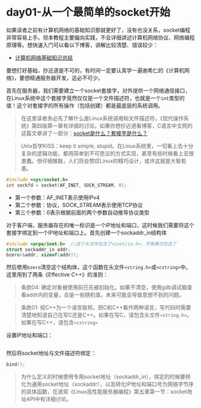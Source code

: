 # day01-从一个最简单的socket开始

如果读者之前有计算机网络的基础知识那就更好了，没有也没关系，socket编程非常容易上手。但本教程主要偏向实践，不会详细讲述计算机网络协议、网络编程原理等。想快速入门可以看以下博客，讲解比较清楚、错误较少：

- [计算机网络基础知识总结](https://www.runoob.com/w3cnote/summary-of-network.html)

要想打好基础，抄近道是不可的，有时间一定要认真学一遍谢希仁的《计算机网络》，要想精通服务器开发，这必不可少。

首先在服务器，我们需要建立一个socket套接字，对外提供一个网络通信接口，在Linux系统中这个套接字竟然仅仅是一个文件描述符，也就是一个`int`类型的值！这个对套接字的所有操作（包括创建）都是最底层的系统调用。

> 在这里读者务必先了解什么是Linux系统调用和文件描述符，《现代操作系统》第四版第一章有详细的讨论。如果你想抄近道看博客，C语言中文网的这篇文章讲了一部分：[socket是什么？套接字是什么？](http://c.biancheng.net/view/2123.html)

> Unix哲学KISS：keep it simple, stupid。在Linux系统里，一切看上去十分复杂的逻辑功能，都用简单到不可思议的方式实现，甚至有些时候看上去很愚蠢。但仔细推敲，人们将会赞叹Linux的精巧设计，或许这就是大智若愚。

```c++
#include <sys/socket.h>
int sockfd = socket(AF_INET, SOCK_STREAM, 0);
```
- 第一个参数：AF_INET表示使用IPv4
- 第二个参数：协议，SOCK_STREAM表示使用TCP协议
- 第三个参数：0表示根据前面的两个参数自动推导协议类型

对于客户端，服务器存在的唯一标识是一个IP地址和端口，这时候我们需要将这个套接字绑定到一个IP地址和端口上。首先创建一个sockaddr_in结构体

```c++
#include <arpa/inet.h>  //这个头文件包含了<inet/in.h>，不用再次包含了
struct sockaddr_in addr;
bzero(&addr, sizeof(addr));
```
然后使用`bzero`清空这个结构体，这个函数在头文件`<string.h>`或`<cstring>`中。这里用到了两条《Effective C++》的准则：
> 条款04: 确定对象被使用前已先被初始化。如果不清空，使用gdb调试器查看addr内的变量，会是一些随机值，未来可能会导致意想不到的问题。

> 条款01: 视C++为一个语言联邦。把C和C++看作两种语言，写代码时需要清楚地知道自己在写C还是C++。如果在写C，请包含头文件`<string.h>`。如果在写C++，请包含`<cstring>`

设置IP地址和端口：

```c++

```

然后将socket地址与文件描述符绑定：

```c++
bind();
```


> 为什么定义的时候使用专用socket地址（sockaddr_in），绑定的时候要转化为通用socket地址（sockaddr），以及转化IP地址和端口号为网络字节序的具体函数，在游双《Linux高性能服务器编程》第五章第一节：socket地址API中有详细讨论。

